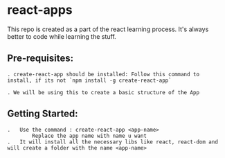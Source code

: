 # react-apps

This repo is created as a part of the react learning process. It's always better to code while learning the stuff.

## Pre-requisites:
    . create-react-app should be installed: Follow this command to install, if its not `npm install -g create-react-app`

    . We will be using this to create a basic structure of the App

## Getting Started:
    .   Use the command : create-react-app <app-name>
            Replace the app name with name u want
    .   It will install all the necessary libs like react, react-dom and will create a folder with the name <app-name>